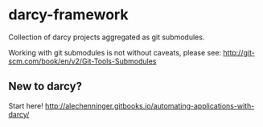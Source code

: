 # darcy-framework

Collection of darcy projects aggregated as git submodules.

Working with git submodules is not without caveats, please see: http://git-scm.com/book/en/v2/Git-Tools-Submodules

## New to darcy?

Start here! http://alechenninger.gitbooks.io/automating-applications-with-darcy/
